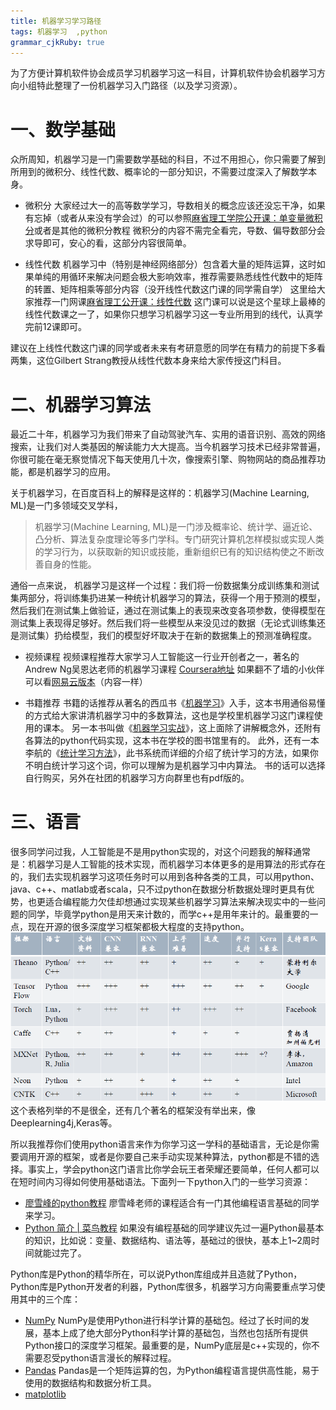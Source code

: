 ```yaml
---
title: 机器学习学习路径
tags: 机器学习  ,python
grammar_cjkRuby: true
---
```



为了方便计算机软件协会成员学习机器学习这一科目，计算机软件协会机器学习方向小组特此整理了一份机器学习入门路径（以及学习资源）。


# 一、数学基础
众所周知，机器学习是一门需要数学基础的科目，不过不用担心，你只需要了解到所用到的微积分、线性代数、概率论的一部分知识，不需要过度深入了解数学本身。

* 微积分
大家经过大一的高等数学学习，导数相关的概念应该还没忘干净，如果有忘掉（或者从来没有学会过）的可以参照[麻省理工学院公开课：单变量微积分](http://open.163.com/special/sp/singlevariablecalculus.html)或者是其他的微积分教程
微积分的内容不需完全看完，导数、偏导数部分会求导即可，安心的看，这部分内容很简单。

* 线性代数
机器学习中（特别是神经网络部分）包含着大量的矩阵运算，这时如果单纯的用循环来解决问题会极大影响效率，推荐需要熟悉线性代数中的矩阵的转置、矩阵相乘等部分内容（没开线性代数这门课的同学需自学）
这里给大家推荐一门网课[麻省理工公开课：线性代数](http://open.163.com/special/opencourse/daishu.html)
这门课可以说是这个星球上最棒的线性代数课之一了，如果你只想学习机器学习这一专业所用到的线代，认真学完前12课即可。

建议在上线性代数这门课的同学或者未来有考研意愿的同学在有精力的前提下多看两集，这位Gilbert Strang教授从线性代数本身来给大家传授这门科目。

# 二、机器学习算法
最近二十年，机器学习为我们带来了自动驾驶汽车、实用的语音识别、高效的网络搜索，让我们对人类基因的解读能力大大提高。当今机器学习技术已经非常普遍，你很可能在毫无察觉情况下每天使用几十次，像搜索引擎、购物网站的商品推荐功能，都是机器学习的应用。

关于机器学习，在百度百科上的解释是这样的：机器学习(Machine Learning, ML)是一门多领域交叉学科，

> 机器学习(Machine Learning, ML)是一门涉及概率论、统计学、逼近论、凸分析、算法复杂度理论等多门学科。专门研究计算机怎样模拟或实现人类的学习行为，以获取新的知识或技能，重新组织已有的知识结构使之不断改善自身的性能。

通俗一点来说， 机器学习是这样一个过程：我们将一份数据集分成训练集和测试集两部分，将训练集扔进某一种统计机器学习的算法，获得一个用于预测的模型，然后我们在测试集上做验证，通过在测试集上的表现来改变各项参数，使得模型在测试集上表现得足够好。然后我们将一些模型从来没见过的数据（无论式训练集还是测试集）扔给模型，我们的模型好坏取决于在新的数据集上的预测准确程度。


* 视频课程
视频课程推荐大家学习人工智能这一行业开创者之一，著名的Andrew Ng吴恩达老师的机器学习课程
[Coursera地址](https://www.coursera.org/learn/machine-learning)
如果翻不了墙的小伙伴可以看[网易云版本](https://study.163.com/course/introduction/1004570029.htm)（内容一样）


* 书籍推荐
书籍的话推荐从著名的西瓜书《[机器学习](https://book.douban.com/subject/26708119/)》入手，这本书用通俗易懂的方式给大家讲清机器学习中的多数算法，这也是学校里机器学习这门课程使用的课本。
另一本书叫做《[机器学习实战](https://book.douban.com/subject/24703171/)》，这上面除了讲解概念外，还附有各算法的python代码实现，这本书在学校的图书馆里有的。
此外，还有一本李航的《[统计学习方法](https://book.douban.com/subject/10590856/)》，此书系统而详细的介绍了统计学习的方法，如果你不明白统计学习这个词，你可以理解为是机器学习中内算法。
书的话可以选择自行购买，另外在社团的机器学习方向群里也有pdf版的。

# 三、语言
很多同学问过我，人工智能是不是用python实现的，对这个问题我的解释通常是：机器学习是人工智能的技术实现，而机器学习本体更多的是用算法的形式存在的，我们去实现机器学习这项任务时可以用到各种各类的工具，可以用python、java、c++、matlab或者scala，只不过python在数据分析数据处理时更具有优势，也更适合编程能力欠佳却想通过实现某些机器学习算法来解决现实中的一些问题的同学，毕竟学python是用天来计数的，而学c++是用年来计的。最重要的一点，现在开源的很多深度学习框架都极大程度的支持python。
![enter description here](./images/20180131163937667.jpg)
这个表格列举的不是很全，还有几个著名的框架没有举出来，像Deeplearning4j,Keras等。

所以我推荐你们使用python语言来作为你学习这一学科的基础语言，无论是你需要调用开源的框架，或者是你要自己来手动实现某种算法，python都是不错的选择。事实上，学会python这门语言比你学会玩王者荣耀还要简单，任何人都可以在短时间内习得如何使用基础语法。下面列一下python入门的一些学习资源：
* [廖雪峰的python教程](https://www.liaoxuefeng.com/wiki/0014316089557264a6b348958f449949df42a6d3a2e542c000)
廖雪峰老师的课程适合有一门其他编程语言基础的同学来学习。
* [Python 简介 | 菜鸟教程](http://www.runoob.com/python/python-intro.html)
如果没有编程基础的同学建议先过一遍Python最基本的知识，比如说：变量、数据结构、语法等，基础过的很快，基本上1~2周时间就能过完了。

Python库是Python的精华所在，可以说Python库组成并且造就了Python，Python库是Python开发者的利器，Python库很多，机器学习方向需要重点学习使用其中的三个库：
* [NumPy](http://www.numpy.org/)
NumPy是使用Python进行科学计算的基础包。经过了长时间的发展，基本上成了绝大部分Python科学计算的基础包，当然也包括所有提供Python接口的深度学习框架。最重要的是，NumPy底层是c++实现的，你不需要忍受python语言漫长的解释过程。
* [Pandas](https://pandas.pydata.org/)
Pandas是一个矩阵运算的包，为Python编程语言提供高性能，易于使用的数据结构和数据分析工具。
* [matplotlib](https://matplotlib.org/)
